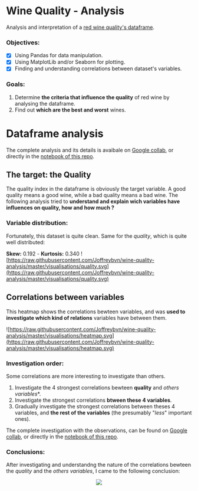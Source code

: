 # Wine Quality -  Analysis

Analysis and interpretation of a [red wine quality's dataframe](https://www.kaggle.com/uciml/red-wine-quality-cortez-et-al-2009).

### Objectives:
 - [x] Using Pandas for data manipulation.
 - [x] Using MatplotLib and/or Seaborn for plotting.
 - [x] Finding and understanding correlations between dataset's variables.

### Goals:
1. Determine **the criteria that influence the quality** of red wine by analysing the dataframe.
2. Find out **which are the best and worst** wines.

# Dataframe analysis
The complete analysis and its details is avaibale on [Google collab](https://colab.research.google.com/drive/1VdehLoCJraz0GHCz8B6EmgoCrP33TVoc?usp=sharing), or directly in the [notebook of this repo]().

## The target: the Quality

The quality index in the dataframe is obviously the target variable. A good quality means a good wine, while a bad quality means a bad wine. The following analysis tried to **understand and explain wich variables have influences on quality, how and how much ?**

### Variable distribution:
Fortunately, this dataset is quite clean. Same for the *quality*, which is quite well distributed:

**Skew:** 0.192 - **Kurtosis:** 0.340
![https://raw.githubusercontent.com/Joffreybvn/wine-quality-analysis/master/visualisations/quality.svg](https://raw.githubusercontent.com/Joffreybvn/wine-quality-analysis/master/visualisations/quality.svg)

## Correlations between variables

This heatmap shows the correlations bewteen variables, and was **used to investigate which kind of relations** variables have between them.

![https://raw.githubusercontent.com/Joffreybvn/wine-quality-analysis/master/visualisations/heatmap.svg](https://raw.githubusercontent.com/Joffreybvn/wine-quality-analysis/master/visualisations/heatmap.svg)

### Investigation order:
Some correlations are more interesting to investigate than others.

1. Investigate the 4 strongest correlations bewteen **quality** and *others variables**.
2. Investigate the strongest correlations **btween these 4 variables**.
3. Gradually investigate the strongest correlations between theses 4 variables, and **the rest of the variables** (the presumably "*less*" important ones).

The complete investigation with the observations, can be found on [Google collab](https://colab.research.google.com/drive/1VdehLoCJraz0GHCz8B6EmgoCrP33TVoc?usp=sharing), or directly in the [notebook of this repo]().

### Conclusions:

After investigating and understandng the nature of the correlations bewteen the *quality* and the *others variables*, I came to the following conclusion:

<p align="center">
  <img src="https://raw.githubusercontent.com/Joffreybvn/wine-quality-analysis/master/visualisations/wine.svg">
</p>
